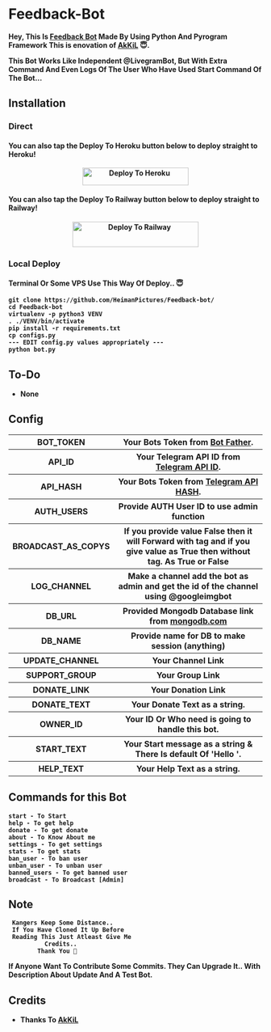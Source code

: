 # Feedback-Bot  

  <b>Hey, This Is [Feedback Bot](/) Made By Using Python And Pyrogram Framework
 This is enovation of [AkKiL](https://github.com/HeimanPictures/HeimanPictures/) 😇.

  This Bot Works Like Independent @LivegramBot, But With Extra Command And Even Logs Of The User Who Have Used Start Command Of The Bot... 

## Installation

### Direct

#### You can also tap the Deploy To Heroku button below to deploy straight to Heroku!

<p align="center"><a href="https://heroku.com/deploy?template=https://github.com/HeimanPictures/Feedback-bot/"> <img src="https://img.shields.io/badge/Deploy%20To%20Heroku-blueviolet?style=for-the-badge&logo=heroku" width="210" height="34.45" alt="Deploy To Heroku"/></a></p>

#### You can also tap the Deploy To Railway button below to deploy straight to Railway!
  

<p align="center"><a href="https://railway.app/new/template?template=https://github.com/HeimanPictures/Feedback-bot"> <img src="https://railway.app/button.svg" width="250" height="50" alt="Deploy To Railway"/></a></p>
<!--&envs=API_ID%2CAPI_HASH%2CAPI_KEY%2CBOT_TOKEN-->
  
### Local Deploy 

#### Terminal Or Some VPS Use This Way Of Deploy.. 😇
```
git clone https://github.com/HeimanPictures/Feedback-bot/
cd Feedback-bot
virtualenv -p python3 VENV
. ./VENV/bin/activate
pip install -r requirements.txt
cp configs.py
--- EDIT config.py values appropriately ---
python bot.py
```

## To-Do

- None


## Config

<table align='center'>
    <tr>
        <th>BOT_TOKEN</th>
        <th>Your Bots Token from <a href='https://telegram.me/BotFather/'>Bot Father</a>.</th>
    </tr>
    <tr>
        <th>API_ID</th>
        <th>Your Telegram API ID from <a href='https://my.telegram.org/'>Telegram API ID</a>.</th>
    </tr>
    <tr>
        <th>API_HASH</th>
        <th>Your Bots Token from <a href='https://my.telegram.org/'>Telegram API HASH</a>.</th>
    </tr>
    <tr>
        <th>AUTH_USERS</th>
        <th>Provide AUTH User ID to use admin function</th>
    </tr>
    <tr>
        <th>BROADCAST_AS_COPYS</th>
        <th>If you provide value False then it will Forward with tag and if you give value as True then without tag. As True or False</th>
    </tr>
    <tr>
        <th>LOG_CHANNEL</th>
        <th>Make a channel add the bot as admin and get the id of the channel using @googleimgbot</th>
    </tr>
    <tr>
        <th>DB_URL</th>
      <th>Provided Mongodb Database link from <a href="mongodb.com">mongodb.com</a></th>
    </tr>
    <tr>
        <th>DB_NAME</th>
        <th>Provide name for DB to make session (anything)</th>
    </tr>
    <tr>
        <th>UPDATE_CHANNEL</th>
        <th>Your Channel Link</th>
    </tr>
    <tr>
        <th>SUPPORT_GROUP</th>
        <th>Your Group Link</th>
    </tr>
    <tr>
        <th>DONATE_LINK</th>
        <th>Your Donation Link</th>
    </tr>
    <tr>
        <th>DONATE_TEXT</th>
        <th>Your Donate Text as a string.</th>
    </tr>
    <tr>
        <th>OWNER_ID</th>
        <th>Your ID Or Who need is going to handle this bot.</th>
    </tr>
    <tr>
        <th>START_TEXT</th>
        <th>Your Start message as a string & There Is default Of 'Hello <username>'.</th>
    </tr>
  <tr>
        <th>HELP_TEXT</th>
        <th>Your Help Text as a string.</th>
    </tr>
<table>
  
## Commands for this Bot

```command
start - To Start
help - To get help
donate - To get donate
about - To Know About me
settings - To get settings
stats - To get stats
ban_user - To ban user
unban_user - To unban user
banned_users - To get banned user
broadcast - To Broadcast [Admin]
```

## Note
     Kangers Keep Some Distance.. 
     If You Have Cloned It Up Before 
     Reading This Just Atleast Give Me 
              Credits..
            Thank You 🥰


<b>If Anyone Want To Contribute Some Commits. They Can Upgrade It.. With Description About Update And A Test Bot.</b>

## Credits

- Thanks To <b>[AkKiL](https://telegram.dog/HeimanCreation/)</b> 
